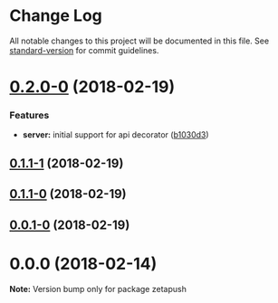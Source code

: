 # Change Log

All notable changes to this project will be documented in this file. See [standard-version](https://github.com/conventional-changelog/standard-version) for commit guidelines.

<a name="0.2.0-0"></a>
# [0.2.0-0](https://github.com/zetapush/zetapush/compare/v0.1.1-1...v0.2.0-0) (2018-02-19)


### Features

* **server:** initial support for api decorator ([b1030d3](https://github.com/zetapush/zetapush/commit/b1030d3))



<a name="0.1.1-1"></a>
## [0.1.1-1](https://github.com/zetapush/zetapush/compare/v0.1.1-0...v0.1.1-1) (2018-02-19)



<a name="0.1.1-0"></a>
## [0.1.1-0](https://github.com/zetapush/zetapush/compare/v0.0.1-0...v0.1.1-0) (2018-02-19)



<a name="0.0.1-0"></a>
## [0.0.1-0](https://github.com/zetapush/zetapush/compare/v0.1.0...v0.0.1-0) (2018-02-19)



<a name="0.0.0"></a>
# 0.0.0 (2018-02-14)




**Note:** Version bump only for package zetapush

